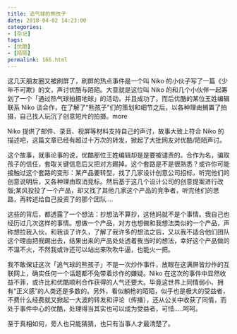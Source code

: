 ```yaml
---
title: 追气球的熊孩子
date: 2018-04-02 14:23:00
categories: 
- [杂记]
tags: 
- [优酷]
- [陌陌]
permalink: 166.html
---
```


<!-- ![171000475.jpeg](ipfs://bafkreibgzsevyojkwcigdfjd4taro77ovooyfjam3pexfvdqm6gpanzily) -->

这几天朋友圈又被刷屏了，刷屏的热点事件是一个叫 Niko 的小伙子写了一篇《少年不可欺》的文，声讨优酷与陌陌。大意就是这位叫 Niko 的和几个小伙伴一起筹划了一个「通过热气球拍摄地球」的活动，并且成功了。而后优酷的某位王姓编辑联系 Niko 谈合作，在了解了“熊孩子”们的策划和细节之后，以各种理由搁置了拍摄，自己找人玩沉了创意短片的拍摄。more

Niko 提供了邮件、录音、视屏等材料支持自己的声讨，故事大致上符合 Niko 的描述吧，这篇文章已经有超过十万次的转发，掀起了大批网友对优酷/陌陌声讨。

这个故事，就事论事的说，优酷那位王姓编辑却是是要被谴责的。合作为名，骗取孩子的信任，套取关键信息后又把对方踢掉。这个套路是不是很熟悉？或许你可能接触过这个套路的变形：某产品要转型，找了几家设计创意公司招标，听完他们的创意说明后，又各种理由取消竞标。然后基于这几个设计公司的创意提案进行改版;某风投投了一个产品，却又找了其他几家这个产品的竞争者，听完他们的思路，再转述给自己投资了的那个团队....

这些的背后，都透露了一个想法：抄想法不算抄，这他妈就不是个事情。我自己也经历过几次这样的事情。想做一个产品，对方也想做和我想法类似的一个产品，声称想拉我入伙，和我谈了许久，了解了我许多的想法之后，又以我不适合他们团队这个理由把我踢出去，结果出来的产品处处透着我当时的想法，幸好这个产品做的不温不火，不然我或许还可以站出来吹吹牛逼，也能火一把。

我不敢保证这次「追气球的熊孩子」不是一次炒作事件，放眼在这满屏皆炒作的互联网上，确实任何一个话题都不免带着炒作的嫌疑。Niko 在这次的事件中显然收益不菲，或许比和优酷顺利合作获得的人气还要大。毕竟这世界上同情弱小、拥有“正义感”的人类还是多数的。另外，看似躺枪的陌陌，似乎也是极大的受益者，不费什么经费就又掀起一大波的转发和评论（传播），还从公关中收获了同情，而处于事件中心的优酷，处理得当其实也可以成为受益者，可惜.....呵呵。

至于真相如何，旁人也只能猜猜，也只有当事人才最清楚了。